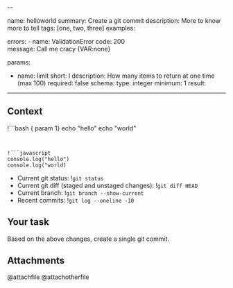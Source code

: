--
<!-- JSON RPC definition of the command -->
<!--  name is implied by filename unless specified-->
name: helloworld
summary: Create a git commit
description: More to know more to tell
tags: [one, two, three] 
examples:

errors:
    - name: ValidationError
      code: 200  
      message: Call me cracy {VAR:none}

params:
  - name: limit
    short: l
    description: How many items to return at one time (max 100)
    required: false
    schema:
      type: integer
      minimum: 1
result:  
---
<!-- This is all passed as return value and implicitely a message with content text or attachments with "@"-->
<!-- this is the implementation and all is returned  -->


## Context

!```bash { param 1} 
echo "hello"
echo "world" 
```


!```javascript
console.log("hello") 
console.log("world)
```


- Current git status: !`git status`
- Current git diff (staged and unstaged changes): !`git diff HEAD`
- Current branch: !`git branch --show-current`
- Recent commits: !`git log --oneline -10`

## Your task

Based on the above changes, create a single git commit.


## Attachments
@attachfile 
@attachotherfile